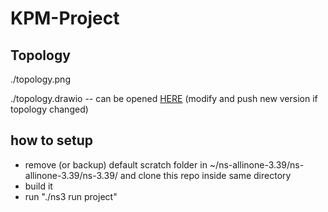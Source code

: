 # KPM-Project

## Topology
./topology.png

./topology.drawio -- can be opened [HERE](https://app.diagrams.net) (modify and push new version if topology changed)

## how to setup

- remove (or backup) default scratch folder in ~/ns-allinone-3.39/ns-allinone-3.39/ns-3.39/ and clone this repo inside same directory
- build it
- run "./ns3 run project"

